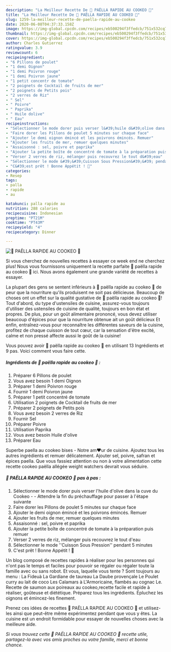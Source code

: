 ```yaml
---
description: "La Meilleur Recette De 🥘 PAËLLA RAPIDE AU COOKEO 🥘"
title: "La Meilleur Recette De 🥘 PAËLLA RAPIDE AU COOKEO 🥘"
slug: 1259-la-meilleur-recette-de-paella-rapide-au-cookeo
date: 2020-06-08T04:37:33.158Z
image: https://img-global.cpcdn.com/recipes/eb500294f3ffedcb/751x532cq70/🥘-paella-rapide-au-cookeo-🥘-photo-principale-de-la-recette.jpg
thumbnail: https://img-global.cpcdn.com/recipes/eb500294f3ffedcb/751x532cq70/🥘-paella-rapide-au-cookeo-🥘-photo-principale-de-la-recette.jpg
cover: https://img-global.cpcdn.com/recipes/eb500294f3ffedcb/751x532cq70/🥘-paella-rapide-au-cookeo-🥘-photo-principale-de-la-recette.jpg
author: Charles Gutierrez
ratingvalue: 3.9
reviewcount: 6
recipeingredient:
- "6 Pillons de poulet"
- "1 demi Oignon"
- "1 demi Poivron rouge"
- "1 demi Poivron jaune"
- "1 petit concentr de tomate"
- "2 poignets de Cocktail de fruits de mer"
- "2 poignets de Petits pois"
- "2 verres de Riz"
- " Sel"
- " Poivre"
- " Paprika"
- " Huile dolive"
- " Eau"
recipeinstructions:
- "Sélectionner le mode dorer puis verser l&#39;huile d&#39;olive dans la cuve du Cookeo   Attendre la fin du préchauffage pour passer à l&#39;étape suivante"
- "Faire dorer les Pillons de poulet 5 minutes sur chaque face"
- "Ajouter le demi oignon émincé et les poivrons émincés. Remuer"
- "Ajouter les fruits de mer, remuer quelques minutes"
- "Assaisonné : sel, poivre et paprika"
- "Ajouter la petite boîte de concentré de tomate à la préparation puis remuer"
- "Verser 2 verres de riz, mélanger puis recouvrez le tout d&#39;eau"
- "Sélectionner le mode &#39;&#39;Cuisson Sous Pression&#39;&#39; pendant 5 minutes"
- "C&#39;est prêt ! Bonne Appétit ! 🥰"
categories:
- Resep
tags:
- palla
- rapide
- au

katakunci: palla rapide au 
nutrition: 288 calories
recipecuisine: Indonesian
preptime: "PT21M"
cooktime: "PT43M"
recipeyield: "4"
recipecategory: Dinner

---
```



![🥘 PAËLLA RAPIDE AU COOKEO 🥘](https://img-global.cpcdn.com/recipes/eb500294f3ffedcb/751x532cq70/🥘-paella-rapide-au-cookeo-🥘-photo-principale-de-la-recette.jpg)

Si vous cherchez de nouvelles recettes à essayer ce week end ne cherchez plus! Nous vous fournissons uniquement la recette parfaite 🥘 paëlla rapide au cookeo 🥘 ici. Nous avons également une grande variété de recettes à essayer.

La plupart des gens se sentent inférieurs à 🥘 paëlla rapide au cookeo 🥘 de peur que la nourriture qu'ils produisent ne soit pas délicieuse. Beaucoup de choses ont un effet sur la qualité gustative de 🥘 paëlla rapide au cookeo 🥘! Tout d'abord, du type d'ustensiles de cuisine, assurez-vous toujours d'utiliser des ustensiles de cuisine de qualité, toujours en bon état et propres. De plus, pour un goût alimentaire prononcé, vous devez utiliser beaucoup d'épices pour que la nourriture obtenue ait un goût délicieux Et enfin, entraînez-vous pour reconnaître les différentes saveurs de la cuisine, profitez de chaque cuisson de tout cœur, car la sensation d'être excité, calme et non pressé affecte aussi le goût de la cuisine!

<!--inarticleads1-->

Vous pouvez avoir 🥘 paëlla rapide au cookeo 🥘 en utilisant 13 Ingrédients et 9 pas. Voici comment vous faire cette.

##### Ingrédients de 🥘 paëlla rapide au cookeo 🥘 :

1. Préparer 6 Pillons de poulet
1. Vous avez besoin 1 demi Oignon
1. Préparer 1 demi Poivron rouge
1. Fournir 1 demi Poivron jaune
1. Préparer 1 petit concentré de tomate
1. Utilisation 2 poignets de Cocktail de fruits de mer
1. Préparer 2 poignets de Petits pois
1. Vous avez besoin 2 verres de Riz
1. Fournir  Sel
1. Préparer  Poivre
1. Utilisation  Paprika
1. Vous avez besoin  Huile d&#39;olive
1. Préparer  Eau


Superbe paella au cookeo bises - Notre am❤ur de cuisine. Ajoutez tous les autres ingrédients et remuer délicatement. Ajouter sel, poivre, safran et épices paella. Que vous fassiez attention ou non à votre alimentation cette recette cookeo paëlla allégée weight watchers devrait vous séduire. 

<!--inarticleads2-->

##### 🥘 PAËLLA RAPIDE AU COOKEO 🥘 pas à pas :

1. Sélectionner le mode dorer puis verser l&#39;huile d&#39;olive dans la cuve du Cookeo  -  - Attendre la fin du préchauffage pour passer à l&#39;étape suivante
1. Faire dorer les Pillons de poulet 5 minutes sur chaque face
1. Ajouter le demi oignon émincé et les poivrons émincés. Remuer
1. Ajouter les fruits de mer, remuer quelques minutes
1. Assaisonné : sel, poivre et paprika
1. Ajouter la petite boîte de concentré de tomate à la préparation puis remuer
1. Verser 2 verres de riz, mélanger puis recouvrez le tout d&#39;eau
1. Sélectionner le mode &#39;&#39;Cuisson Sous Pression&#39;&#39; pendant 5 minutes
1. C&#39;est prêt ! Bonne Appétit ! 🥰


Un blog composé de recettes rapides à réaliser pour les personnes qui n&#39;ont pas le temps et faciles pour pouvoir se régaler ou régaler toute la famille avec ou sans robot. Et vous, laquelle vous tente ? Sont toujours au menu : La Fideuà La Gardiane de taureau La Daube provençale Le Poulet curry au lait de coco Les Calamars à L&#39;Armoricaine, flambés au cognac Le. Recette de saumon aux poireaux au cookeo,recette facile et rapide à réaliser, goûteuse et diététique. Préparez tous les ingrédients. Épluchez les oignons et émincez-les finement. 

<!--inarticleads1-->

<p>
Prenez ces idées de recettes 🥘 PAËLLA RAPIDE AU COOKEO 🥘 et utilisez-les ainsi que peut-être même expérimentez pendant que vous y êtes. La cuisine est un endroit formidable pour essayer de nouvelles choses avec la meilleure aide.
</p>

<p>
<i>Si vous trouvez cette 🥘 PAËLLA RAPIDE AU COOKEO 🥘 recette utile, partagez-la avec vos amis proches ou votre famille, merci et bonne chance.</i>
</p>

